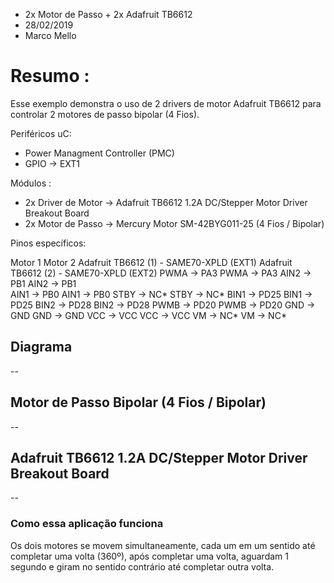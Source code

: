 * 2x Motor de Passo + 2x Adafruit TB6612
* 28/02/2019
* Marco Mello

# Resumo :

Esse exemplo demonstra o uso de 2 drivers de motor Adafruit TB6612 para controlar 2 motores de passo bipolar (4 Fios).

Periféricos uC:

- Power Managment Controller (PMC)
- GPIO -> EXT1
   
Módulos : 

- 2x Driver de Motor -> Adafruit TB6612 1.2A DC/Stepper Motor Driver Breakout Board
- 2x Motor de Passo -> Mercury Motor SM-42BYG011-25 (4 Fios / Bipolar)

Pinos específicos:

Motor 1                                                Motor 2
Adafruit TB6612 (1)  -  SAME70-XPLD (EXT1)             Adafruit TB6612 (2) - SAME70-XPLD (EXT2)
         PWMA		   ->		PA3                                  PWMA		   ->		  PA3
         AIN2		   ->		PB1                                  AIN2		   ->		  PB1	
         AIN1		   ->		PB0                                  AIN1		   ->		  PB0
         STBY		   ->		NC*                                  STBY		   ->		  NC*
         BIN1		   ->		PD25                                 BIN1	      ->		  PD25
         BIN2		   ->		PD28                                 BIN2	      ->		  PD28
         PWMB		   ->		PD20                                 PWMB	      ->		  PD20
         GND		   ->		GND                                  GND		   ->		  GND
         VCC		   ->		VCC                                  VCC		   ->		  VCC
         VM		      ->		NC*                                  VM		   ->		  NC*

## Diagrama

--

## Motor de Passo Bipolar (4 Fios / Bipolar)

--

## Adafruit TB6612 1.2A DC/Stepper Motor Driver Breakout Board

--

### Como essa aplicação funciona

Os dois motores se movem simultaneamente, cada um em um sentido até completar uma volta (360º), após completar uma volta, aguardam 1 segundo e giram no sentido contrário até completar outra volta.
